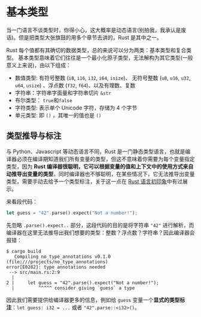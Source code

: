 # 基本类型

当一门语言不谈类型时，你得小心，这大概率是动态语言(别拍我，我承认是废话)。但是把类型大张旗鼓的用多个章节去讲的，Rust 是其中之一。

Rust 每个值都有其确切的数据类型，总的来说可以分为两类：基本类型和复合类型。 基本类型意味着它们往往是一个最小化原子类型，无法解构为其它类型(一般意义上来说)，由以下组成：

- 数值类型: 有符号整数 (`i8`, `i16`, `i32`, `i64`, `isize`)、 无符号整数 (`u8`, `u16`, `u32`, `u64`, `usize`) 、浮点数 (`f32`, `f64`)、以及有理数、复数
- 字符串：字符串字面量和字符串切片 `&str`
- 布尔类型： `true`和`false`
- 字符类型: 表示单个 Unicode 字符，存储为 4 个字节
- 单元类型: 即 `()` ，其唯一的值也是 `()`

## 类型推导与标注

与 Python、Javascript 等动态语言不同，Rust 是一门静态类型语言，也就是编译器必须在编译期知道我们所有变量的类型，但这不意味着你需要为每个变量指定类型，因为 **Rust 编译器很聪明，它可以根据变量的值和上下文中的使用方式来自动推导出变量的类型**，同时编译器也不够聪明，在某些情况下，它无法推导出变量类型，需要手动去给予一个类型标注，关于这一点在 [Rust 语言初印象](https://course.rs/first-try/hello-world.html#rust-语言初印象)中有过展示。

来看段代码：

```rust
let guess = "42".parse().expect("Not a number!");
```

先忽略 `.parse().expect..` 部分，这段代码的目的是将字符串 `"42"` 进行解析，而编译器在这里无法推导出我们想要的类型：整数？浮点数？字符串？因此编译器会报错：

```console
$ cargo build
   Compiling no_type_annotations v0.1.0 (file:///projects/no_type_annotations)
error[E0282]: type annotations needed
 --> src/main.rs:2:9
  |
2 |     let guess = "42".parse().expect("Not a number!");
  |         ^^^^^ consider giving `guess` a type
```

因此我们需要提供给编译器更多的信息，例如给 `guess` 变量一个**显式的类型标注**：`let guess: i32 = ...` 或者 `"42".parse::<i32>()`。
